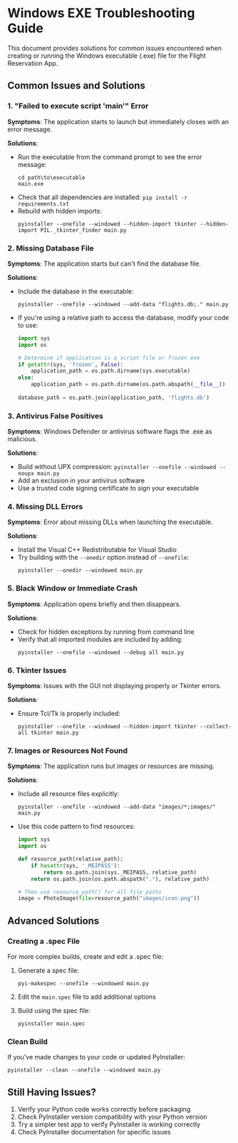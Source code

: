 # Windows EXE Troubleshooting Guide

This document provides solutions for common issues encountered when creating or running the Windows executable (.exe) file for the Flight Reservation App.

## Common Issues and Solutions

### 1. "Failed to execute script 'main'" Error

**Symptoms**: The application starts to launch but immediately closes with an error message.

**Solutions**:
- Run the executable from the command prompt to see the error message:
  ```
  cd path\to\executable
  main.exe
  ```
- Check that all dependencies are installed: `pip install -r requirements.txt`
- Rebuild with hidden imports:
  ```
  pyinstaller --onefile --windowed --hidden-import tkinter --hidden-import PIL._tkinter_finder main.py
  ```

### 2. Missing Database File

**Symptoms**: The application starts but can't find the database file.

**Solutions**:
- Include the database in the executable:
  ```
  pyinstaller --onefile --windowed --add-data "flights.db;." main.py
  ```
- If you're using a relative path to access the database, modify your code to use:
  ```python
  import sys
  import os
  
  # Determine if application is a script file or frozen exe
  if getattr(sys, 'frozen', False):
      application_path = os.path.dirname(sys.executable)
  else:
      application_path = os.path.dirname(os.path.abspath(__file__))
      
  database_path = os.path.join(application_path, 'flights.db')
  ```

### 3. Antivirus False Positives

**Symptoms**: Windows Defender or antivirus software flags the .exe as malicious.

**Solutions**:
- Build without UPX compression: `pyinstaller --onefile --windowed --noupx main.py`
- Add an exclusion in your antivirus software
- Use a trusted code signing certificate to sign your executable

### 4. Missing DLL Errors

**Symptoms**: Error about missing DLLs when launching the executable.

**Solutions**:
- Install the Visual C++ Redistributable for Visual Studio
- Try building with the `--onedir` option instead of `--onefile`:
  ```
  pyinstaller --onedir --windowed main.py
  ```

### 5. Black Window or Immediate Crash

**Symptoms**: Application opens briefly and then disappears.

**Solutions**:
- Check for hidden exceptions by running from command line
- Verify that all imported modules are included by adding:
  ```
  pyinstaller --onefile --windowed --debug all main.py
  ```

### 6. Tkinter Issues

**Symptoms**: Issues with the GUI not displaying properly or Tkinter errors.

**Solutions**:
- Ensure Tcl/Tk is properly included:
  ```
  pyinstaller --onefile --windowed --hidden-import tkinter --collect-all tkinter main.py
  ```

### 7. Images or Resources Not Found

**Symptoms**: The application runs but images or resources are missing.

**Solutions**:
- Include all resource files explicitly:
  ```
  pyinstaller --onefile --windowed --add-data "images/*;images/" main.py
  ```
- Use this code pattern to find resources:
  ```python
  import sys
  import os
  
  def resource_path(relative_path):
      if hasattr(sys, '_MEIPASS'):
          return os.path.join(sys._MEIPASS, relative_path)
      return os.path.join(os.path.abspath("."), relative_path)
  
  # Then use resource_path() for all file paths
  image = PhotoImage(file=resource_path("images/icon.png"))
  ```

## Advanced Solutions

### Creating a .spec File

For more complex builds, create and edit a .spec file:

1. Generate a spec file:
   ```
   pyi-makespec --onefile --windowed main.py
   ```

2. Edit the `main.spec` file to add additional options

3. Build using the spec file:
   ```
   pyinstaller main.spec
   ```

### Clean Build

If you've made changes to your code or updated PyInstaller:

```
pyinstaller --clean --onefile --windowed main.py
```

## Still Having Issues?

1. Verify your Python code works correctly before packaging
2. Check PyInstaller version compatibility with your Python version
3. Try a simpler test app to verify PyInstaller is working correctly
4. Check PyInstaller documentation for specific issues

